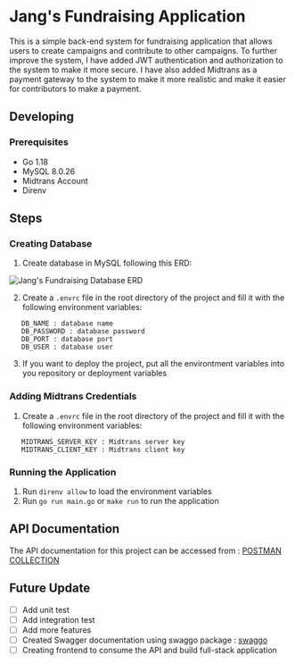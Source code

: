 # Jang's Fundraising Application

This is a simple back-end system for fundraising application that allows users to create campaigns and contribute to other campaigns. To further improve the system, I have added JWT authentication and authorization to the system to make it more secure. I have also added Midtrans as a payment gateway to the system to make it more realistic and make it easier for contributors to make a payment.

## Developing
### Prerequisites
- Go 1.18
- MySQL 8.0.26
- Midtrans Account
- Direnv 

## Steps
### Creating Database
1. Create database in MySQL following this ERD:

![Jang's Fundraising Database ERD](https://drive.google.com/uc?export=view&id=15kT07qnPErJvz8tgla5Vdsa1l3S8N_lG)

2. Create a `.envrc` file in the root directory of the project and fill it with the following environment variables:

```
   DB_NAME : database name
   DB_PASSWORD : database password
   DB_PORT : database port
   DB_USER : database user 
```

3. If you want to deploy the project, put all the environtment variables into you repository or deployment variables

### Adding Midtrans Credentials
1. Create a `.envrc` file in the root directory of the project and fill it with the following environment variables:

```
   MIDTRANS_SERVER_KEY : Midtrans server key
   MIDTRANS_CLIENT_KEY : Midtrans client key
```

### Running the Application
1. Run `direnv allow` to load the environment variables
2. Run `go run main.go` or `make run` to run the application


## API Documentation

The API documentation for this project can be accessed from : [POSTMAN COLLECTION](https://documenter.getpostman.com/view/15849991/TzXzDq8o)

## Future Update

- [ ] Add unit test
- [ ] Add integration test
- [ ] Add more features
- [ ] Created Swagger documentation using swaggo package : [swaggo](https://github.com/swaggo/swag)
- [ ] Creating frontend to consume the API and build full-stack application